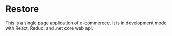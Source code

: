 # Restore

This is a single page application of e-commerece. It is in development mode with React, Redux, and .net core web api. 
